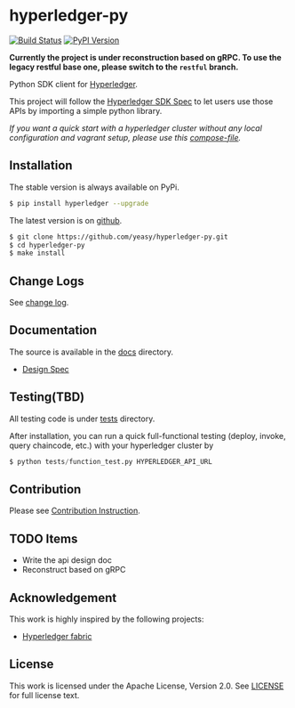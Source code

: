 # hyperledger-py 

[![Build Status](https://travis-ci.org/yeasy/hyperledger-py.svg?branch=grpc)](https://travis-ci.org/yeasy/hyperledger-py)
[![PyPI Version](http://img.shields.io/pypi/v/hyperledger.svg)](https://pypi.python.org/pypi/hyperledger)

**Currently the project is under reconstruction based on gRPC. To use the legacy restful base one, please switch to the `restful` branch.**

Python SDK client for [Hyperledger](https://github.com/hyperledger/hyperledger).

This project will follow the [Hyperledger SDK Spec](https://github.com/hyperledger/fabric/wiki/Client-SDK-Specification) to let users use those APIs by importing a simple python library.

*If you want a quick start with a hyperledger cluster without any local
configuration and vagrant setup, please use this 
[compose-file](https://github.com/yeasy/docker-compose-files#hyperledger).*

## Installation
The stable version is always available on PyPi.
```sh
$ pip install hyperledger --upgrade
```

The latest version is on [github](https://github.com/yeasy/hyperledger-py).
```sh
$ git clone https://github.com/yeasy/hyperledger-py.git
$ cd hyperledger-py
$ make install
```

## Change Logs
See [change log](docs/change_log.md).

## Documentation
The source is available in the [docs](docs) directory.

* [Design Spec](docs/design.md)

## Testing(TBD)
All testing code is under [tests](tests) directory.

After installation, you can run a quick full-functional testing (deploy,
invoke, query chaincode, etc.) with your hyperledger cluster by

```python
$ python tests/function_test.py HYPERLEDGER_API_URL
```

## Contribution
Please see [Contribution Instruction](docs/contribution.md).

## TODO Items

* Write the api design doc
* Reconstruct based on gRPC

## Acknowledgement

This work is highly inspired by the following projects:

 * [Hyperledger fabric](https://github.com/hyperledger/fabric)

## License

This work is licensed under the Apache License, Version 2.0. See [LICENSE](LICENSE) for full license text.